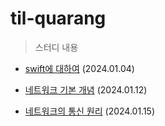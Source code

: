 # til-quarang

> 스터디 내용

- [swift에 대하여](https://github.com/team-imad-study/TIL-quarang/wiki/Swift%EC%97%90-%EB%8C%80%ED%95%98%EC%97%AC)
 (2024.01.04)

- [네트워크 기본 개념](https://github.com/team-imad-study/TIL-quarang/wiki/Swift%EC%97%90-%EB%8C%80%ED%95%98%EC%97%AC)
  (2024.01.12)
  
- [네트워크의 통신 원리](https://github.com/QuaRang1225/TIL-quarang/wiki/%EB%84%A4%ED%8A%B8%EC%9B%8C%ED%81%AC-%ED%86%B5%EC%8B%A0-%EC%9B%90%EB%A6%AC)
  (2024.01.15)
